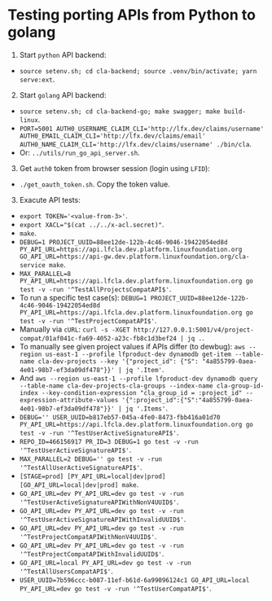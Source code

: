 # Testing porting APIs from Python to golang

1) Start `python` API backend:
- `` source setenv.sh; cd cla-backend; source .venv/bin/activate; yarn serve:ext ``.

2) Start `golang` API backend:
- `` source setenv.sh; cd cla-backend-go; make swagger; make build-linux ``.
- `` PORT=5001 AUTH0_USERNAME_CLAIM_CLI='http://lfx.dev/claims/username' AUTH0_EMAIL_CLAIM_CLI='http://lfx.dev/claims/email' AUTH0_NAME_CLAIM_CLI='http://lfx.dev/claims/username' ./bin/cla ``.
- Or: `` ../utils/run_go_api_server.sh ``.

3) Get `auth0` token from browser session (login using `LFID`):
- `` ./get_oauth_token.sh ``. Copy the token value.

3) Exacute API tests:
- `` export TOKEN='<value-from-3>' ``.
- `` export XACL="$(cat ../../x-acl.secret)" ``.
- `` make ``.
- `` DEBUG=1 PROJECT_UUID=88ee12de-122b-4c46-9046-19422054ed8d PY_API_URL=https://api.lfcla.dev.platform.linuxfoundation.org GO_API_URL=https://api-gw.dev.platform.linuxfoundation.org/cla-service make ``.
- `` MAX_PARALLEL=8 PY_API_URL=https://api.lfcla.dev.platform.linuxfoundation.org go test -v -run '^TestAllProjectsCompatAPI$' ``.
- To run a specific test case(s): `` DEBUG=1 PROJECT_UUID=88ee12de-122b-4c46-9046-19422054ed8d PY_API_URL=https://api.lfcla.dev.platform.linuxfoundation.org go test -v -run '^TestProjectCompatAPI$' ``.
- Manually via `cURL`: `` curl -s -XGET http://127.0.0.1:5001/v4/project-compat/01af041c-fa69-4052-a23c-fb8c1d3bef24 | jq . ``.
- To manually see given project values if APIs differ (to dewbug): `` aws --region us-east-1 --profile lfproduct-dev dynamodb get-item --table-name cla-dev-projects --key '{"project_id": {"S": "4a855799-0aea-4e01-98b7-ef3da09df478"}}' | jq '.Item' ``.
- And `` aws --region us-east-1 --profile lfproduct-dev dynamodb query --table-name cla-dev-projects-cla-groups --index-name cla-group-id-index --key-condition-expression "cla_group_id = :project_id" --expression-attribute-values '{":project_id":{"S":"4a855799-0aea-4e01-98b7-ef3da09df478"}}' | jq '.Items' ``.
- `` DEBUG='' USER_UUID=b817eb57-045a-4fe0-8473-fbb416a01d70 PY_API_URL=https://api.lfcla.dev.platform.linuxfoundation.org go test -v -run '^TestUserActiveSignatureAPI$' ``.
- `` REPO_ID=466156917 PR_ID=3 DEBUG=1 go test -v -run '^TestUserActiveSignatureAPI$' ``.
- `` MAX_PARALLEL=2 DEBUG='' go test -v -run '^TestAllUserActiveSignatureAPI$' ``.
- `` [STAGE=prod] [PY_API_URL=local|dev|prod] [GO_API_URL=local|dev|prod] make ``.
- `` GO_API_URL=dev PY_API_URL=dev go test -v -run '^TestUserActiveSignatureAPIWithNonV4UUID$' ``.
- `` GO_API_URL=dev PY_API_URL=dev go test -v -run '^TestUserActiveSignatureAPIWithInvalidUUID$' ``.
- `` GO_API_URL=dev PY_API_URL=dev go test -v -run '^TestProjectCompatAPIWithNonV4UUID$' ``.
- `` GO_API_URL=dev PY_API_URL=dev go test -v -run '^TestProjectCompatAPIWithInvalidUUID$' ``.
- `` GO_API_URL=local PY_API_URL=dev go test -v -run '^TestAllUsersCompatAPI$' ``.
- `` USER_UUID=7b596ccc-b087-11ef-b61d-6a99096124c1 GO_API_URL=local PY_API_URL=dev go test -v -run '^TestUserCompatAPI$' ``.
